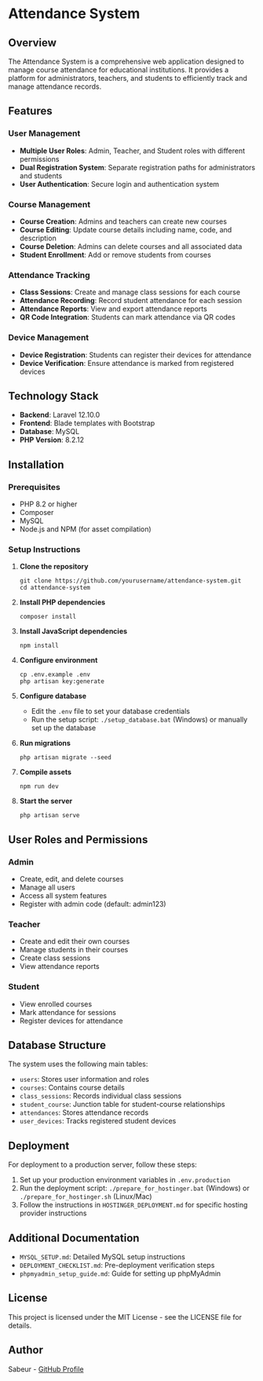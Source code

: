 # Attendance System

## Overview

The Attendance System is a comprehensive web application designed to manage course attendance for educational institutions. It provides a platform for administrators, teachers, and students to efficiently track and manage attendance records.

## Features

### User Management
- **Multiple User Roles**: Admin, Teacher, and Student roles with different permissions
- **Dual Registration System**: Separate registration paths for administrators and students
- **User Authentication**: Secure login and authentication system

### Course Management
- **Course Creation**: Admins and teachers can create new courses
- **Course Editing**: Update course details including name, code, and description
- **Course Deletion**: Admins can delete courses and all associated data
- **Student Enrollment**: Add or remove students from courses

### Attendance Tracking
- **Class Sessions**: Create and manage class sessions for each course
- **Attendance Recording**: Record student attendance for each session
- **Attendance Reports**: View and export attendance reports
- **QR Code Integration**: Students can mark attendance via QR codes

### Device Management
- **Device Registration**: Students can register their devices for attendance
- **Device Verification**: Ensure attendance is marked from registered devices

## Technology Stack

- **Backend**: Laravel 12.10.0
- **Frontend**: Blade templates with Bootstrap
- **Database**: MySQL
- **PHP Version**: 8.2.12

## Installation

### Prerequisites
- PHP 8.2 or higher
- Composer
- MySQL
- Node.js and NPM (for asset compilation)

### Setup Instructions

1. **Clone the repository**
   ```
   git clone https://github.com/yourusername/attendance-system.git
   cd attendance-system
   ```

2. **Install PHP dependencies**
   ```
   composer install
   ```

3. **Install JavaScript dependencies**
   ```
   npm install
   ```

4. **Configure environment**
   ```
   cp .env.example .env
   php artisan key:generate
   ```

5. **Configure database**
   - Edit the `.env` file to set your database credentials
   - Run the setup script: `./setup_database.bat` (Windows) or manually set up the database

6. **Run migrations**
   ```
   php artisan migrate --seed
   ```

7. **Compile assets**
   ```
   npm run dev
   ```

8. **Start the server**
   ```
   php artisan serve
   ```

## User Roles and Permissions

### Admin
- Create, edit, and delete courses
- Manage all users
- Access all system features
- Register with admin code (default: admin123)

### Teacher
- Create and edit their own courses
- Manage students in their courses
- Create class sessions
- View attendance reports

### Student
- View enrolled courses
- Mark attendance for sessions
- Register devices for attendance

## Database Structure

The system uses the following main tables:
- `users`: Stores user information and roles
- `courses`: Contains course details
- `class_sessions`: Records individual class sessions
- `student_course`: Junction table for student-course relationships
- `attendances`: Stores attendance records
- `user_devices`: Tracks registered student devices

## Deployment

For deployment to a production server, follow these steps:

1. Set up your production environment variables in `.env.production`
2. Run the deployment script: `./prepare_for_hostinger.bat` (Windows) or `./prepare_for_hostinger.sh` (Linux/Mac)
3. Follow the instructions in `HOSTINGER_DEPLOYMENT.md` for specific hosting provider instructions

## Additional Documentation

- `MYSQL_SETUP.md`: Detailed MySQL setup instructions
- `DEPLOYMENT_CHECKLIST.md`: Pre-deployment verification steps
- `phpmyadmin_setup_guide.md`: Guide for setting up phpMyAdmin

## License

This project is licensed under the MIT License - see the LICENSE file for details.

## Author

Sabeur - [GitHub Profile](https://github.com/sabeur35)

